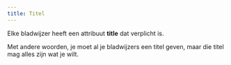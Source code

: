 ```yaml
---
title: Titel
---
```


Elke bladwijzer heeft een attribuut **title** dat verplicht is.

Met andere woorden, je moet al je bladwijzers een titel geven, maar die titel mag alles zijn wat je wilt.

